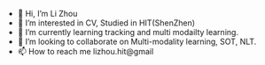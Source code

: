 - 👋 Hi, I’m Li Zhou
- 👀 I’m interested in CV, Studied in HIT(ShenZhen)
- 🌱 I’m currently learning tracking and multi modailty learning.
- 💞️ I’m looking to collaborate on Multi-modality learning, SOT, NLT.
- 📫 How to reach me lizhou.hit@gmail

<!---
brown-cats/brown-cats is a ✨ special ✨ repository because its `README.md` (this file) appears on your GitHub profile.
You can click the Preview link to take a look at your changes.
--->
